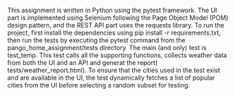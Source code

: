 This assignment is written in Python using the pytest framework. The UI part is implemented using Selenium following the Page Object Model (POM) design pattern, and the REST API part uses the requests library.
To run the project, first install the dependencies using pip install -r requirements.txt, then run the tests by executing the pytest command from the pango_home_assignment/tests directory.
The main (and only) test is test_temp. This test calls all the supporting functions, collects weather data from both the UI and an API and generat the report( tests/weather_report.html).
To ensure that the cities used in the test exist and are available in the UI, the test dynamically fetches a list of popular cities from the UI before selecting a random subset for testing.
